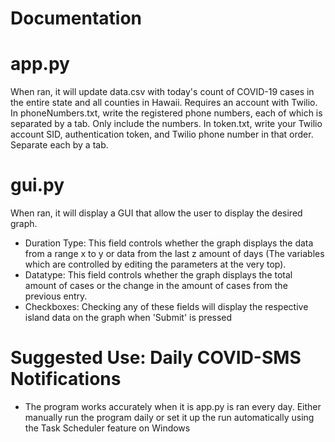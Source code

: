 # Documentation

# app.py
When ran, it will update data.csv with today's count of COVID-19 cases in the entire state and all counties in Hawaii. Requires an account with Twilio. In phoneNumbers.txt, write the registered phone numbers, each of which is separated by a tab. Only include the numbers. In token.txt, write your Twilio account SID, authentication token, and Twilio phone number in that order. Separate each by a tab. 

# gui.py
When ran, it will display a GUI that allow the user to display the desired graph. 
- Duration Type: This field controls whether the graph displays the data from a range x to y or data from the last z amount of days (The variables which are controlled by editing the parameters at the very top).
- Datatype: This field controls whether the graph displays the total amount of cases or the change in the amount of cases from the previous entry.
- Checkboxes: Checking any of these fields will display the respective island data on the graph when 'Submit' is pressed

# Suggested Use: Daily COVID-SMS Notifications
- The program works accurately when it is app.py is ran every day. Either manually run the program daily or set it up the run automatically using the Task Scheduler feature on Windows
